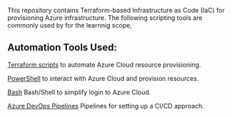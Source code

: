 

This repository contains Terraform-based Infrastructure as Code (IaC) for provisioning Azure infrastructure.
The following scripting tools are commonly used by for the learnnig scope,

## Automation Tools Used:

[Terraform scripts](https://github.com/thangacodes/azure_automation/tree/main/azure_tf) to automate Azure Cloud resource provisioning.

[PowerShell](https://github.com/thangacodes/azure_automation/tree/main/azure_powershell) to interact with Azure Cloud and provision resources.

[Bash](https://github.com/thangacodes/azure_automation/tree/main/scripts) Bash/Shell to simplify login to Azure Cloud.

[Azure DevOps Pipelines](https://github.com/thangacodes/azure_automation/tree/main/azure_pipelines) Pipelines for setting up a CI/CD approach.
